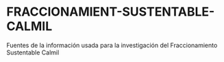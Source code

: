 # FRACCIONAMIENT-SUSTENTABLE-CALMIL
Fuentes de la información usada para la investigación del Fraccionamiento Sustentable Calmil

